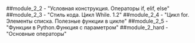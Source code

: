 #
##module_2_2 - "Условная конструкция. Операторы if, elif, else"  
##module_2_3 - "Стиль кода. Цикл While. 1.2"
##module_2_4 - "Цикл for. Элементы списка. Полезные функции в цикле"
##module_2_5 - "Функции в Python.Функция с параметром"
##module_2_hard - "Основные операторы"
